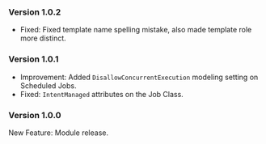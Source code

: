 ### Version 1.0.2

- Fixed: Fixed template name spelling mistake, also made template role more distinct.

### Version 1.0.1

- Improvement: Added `DisallowConcurrentExecution` modeling setting on Scheduled Jobs.
- Fixed: `IntentManaged` attributes on the Job Class.

### Version 1.0.0

New Feature: Module release.